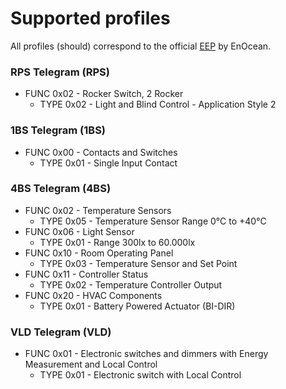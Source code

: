 # Supported profiles
All profiles (should) correspond to the official [EEP](http://www.enocean-alliance.org/eep/) by EnOcean.

### RPS Telegram (RPS)
- FUNC 0x02 - Rocker Switch, 2 Rocker
  - TYPE 0x02 - Light and Blind Control - Application Style 2

### 1BS Telegram (1BS)
- FUNC 0x00 - Contacts and Switches
  - TYPE 0x01 - Single Input Contact

### 4BS Telegram (4BS)
- FUNC 0x02 - Temperature Sensors
  - TYPE 0x05 - Temperature Sensor Range 0°C to +40°C
- FUNC 0x06 - Light Sensor
  - TYPE 0x01 - Range 300lx to 60.000lx
- FUNC 0x10 - Room Operating Panel
  - TYPE 0x03 - Temperature Sensor and Set Point
- FUNC 0x11 - Controller Status
  - TYPE 0x02 - Temperature Controller Output
- FUNC 0x20 - HVAC Components
  - TYPE 0x01 - Battery Powered Actuator (BI-DIR)

### VLD Telegram (VLD)
- FUNC 0x01 - Electronic switches and dimmers with Energy Measurement and Local Control
  - TYPE 0x01 - Electronic switch with Local Control

